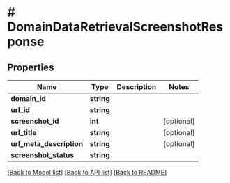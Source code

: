 # # DomainDataRetrievalScreenshotResponse

## Properties

Name | Type | Description | Notes
------------ | ------------- | ------------- | -------------
**domain_id** | **string** |  |
**url_id** | **string** |  |
**screenshot_id** | **int** |  | [optional]
**url_title** | **string** |  | [optional]
**url_meta_description** | **string** |  | [optional]
**screenshot_status** | **string** |  |

[[Back to Model list]](../../README.md#models) [[Back to API list]](../../README.md#endpoints) [[Back to README]](../../README.md)
